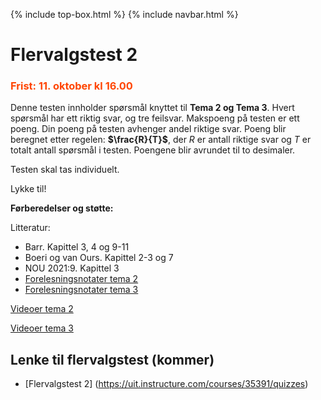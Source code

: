 {% include top-box.html %} <!-- Kode for å inkludere boksen på toppen av siden. Se _config.yml for å gjøre endringer. -->
{% include navbar.html %} <!-- Kode for navigasjonsmeny. Se navbar.html for å gjøre endringer. -->
<!-- Gjør endringer under her -->

# Flervalgstest 2
### <span style="color:OrangeRed;"> Frist: 11. oktober kl 16.00 </span>

Denne testen innholder spørsmål knyttet til **Tema 2 og Tema 3**. Hvert spørsmål har ett riktig svar, og tre feilsvar.
Makspoeng på testen er ett poeng. Din poeng på testen avhenger andel riktige svar. Poeng blir beregnet etter regelen:  **$\frac{R}{T}\$**, der $R$ er antall riktige svar og $T$ er totalt antall spørsmål i testen. Poengene blir avrundet til to desimaler.

Testen skal tas individuelt. 

Lykke til!

**Førberedelser og støtte:**

Litteratur:

- Barr. Kapittel 3, 4 og 9-11
- Boeri og van Ours. Kapittel 2-3 og 7
- NOU 2021:9. Kapittel 3 
- [Forelesningsnotater tema 2](forelesninger.md#f_t2)
- [Forelesningsnotater tema 3](forelesninger.md#f_t2)

[Videoer tema 2](video.md#v_t2)

[Videoer tema 3](video.md#v_t3)


 ## Lenke til flervalgstest (kommer)
 * [Flervalgstest 2] (https://uit.instructure.com/courses/35391/quizzes)
